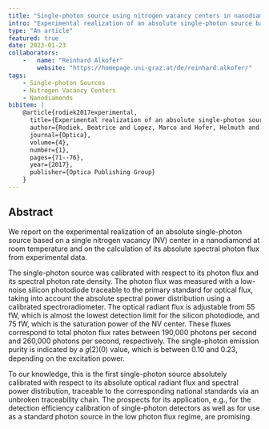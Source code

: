 ```yaml
---
title: "Single-photon source using nitrogen vacancy centers in nanodiamonds"
intro: "Experimental realization of an absolute single-photon source based on a single nitrogen vacancy center in a nanodiamond!"
type: "An article"
featured: true
date: 2023-01-23
collaborators:
    -   name: "Reinhard Alkofer"
        website: "https://homepage.uni-graz.at/de/reinhard.alkofer/"
tags:
    - Single-photon Sources
    - Nitrogen Vacancy Centers
    - Nanodiamonds
bibitem: |
    @article{rodiek2017experimental,
      title={Experimental realization of an absolute single-photon source based on a single nitrogen vacancy center in a nanodiamond},
      author={Rodiek, Beatrice and Lopez, Marco and Hofer, Helmuth and Porrovecchio, Geiland and Smid, Marek and Chu, Xiao-Liu and Gotzinger, Stephan and Sandoghdar, Vahid and Lindner, Sarah and Becher, Christoph and others},
      journal={Optica},
      volume={4},
      number={1},
      pages={71--76},
      year={2017},
      publisher={Optica Publishing Group}
    }
---
```


## Abstract

We report on the experimental realization of an absolute single-photon source based on a single nitrogen vacancy (NV) center in a nanodiamond at room temperature and on the calculation of its absolute spectral photon flux from experimental data.

The single-photon source was calibrated with respect to its photon flux and its spectral photon rate density.
The photon flux was measured with a low-noise silicon photodiode traceable to the primary standard for optical flux, taking into account the absolute spectral power distribution using a calibrated spectroradiometer.
The optical radiant flux is adjustable from 55 fW, which is almost the lowest detection limit for the silicon photodiode, and 75 fW, which is the saturation power of the NV center. These fluxes correspond to total photon flux rates between 190,000 photons per second and 260,000 photons per second, respectively. The single-photon emission purity is indicated by a 𝑔(2)(0) value, which is between 0.10 and 0.23, depending on the excitation power.

To our knowledge, this is the first single-photon source absolutely calibrated with respect to its absolute optical radiant flux and spectral power distribution, traceable to the corresponding national standards via an unbroken traceability chain. The prospects for its application, e.g., for the detection efficiency calibration of single-photon detectors as well as for use as a standard photon source in the low photon flux regime, are promising.

